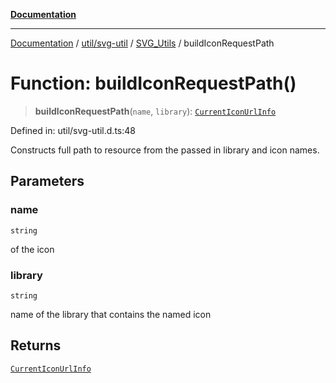 [**Documentation**](../../../../../index.md)

***

[Documentation](../../../../../index.md) / [util/svg-util](../../../index.md) / [SVG\_Utils](../index.md) / buildIconRequestPath

# Function: buildIconRequestPath()

> **buildIconRequestPath**(`name`, `library`): [`CurrentIconUrlInfo`](../interfaces/CurrentIconUrlInfo.md)

Defined in: util/svg-util.d.ts:48

Constructs full path to resource from the passed in library and icon names.

## Parameters

### name

`string`

of the icon

### library

`string`

name of the library that contains the named icon

## Returns

[`CurrentIconUrlInfo`](../interfaces/CurrentIconUrlInfo.md)

